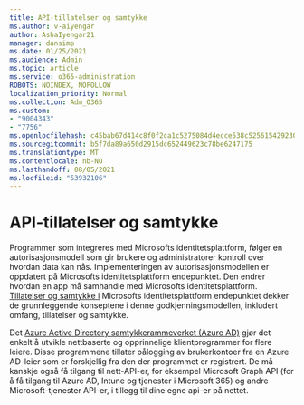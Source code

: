 ```yaml
---
title: API-tillatelser og samtykke
ms.author: v-aiyengar
author: AshaIyengar21
manager: dansimp
ms.date: 01/25/2021
ms.audience: Admin
ms.topic: article
ms.service: o365-administration
ROBOTS: NOINDEX, NOFOLLOW
localization_priority: Normal
ms.collection: Adm_O365
ms.custom:
- "9004343"
- "7756"
ms.openlocfilehash: c45bab67d414c8f0f2ca1c5275084d4ecce538c5256154292302080ba5bd8175
ms.sourcegitcommit: b5f7da89a650d2915dc652449623c78be6247175
ms.translationtype: MT
ms.contentlocale: nb-NO
ms.lasthandoff: 08/05/2021
ms.locfileid: "53932106"
---
```

# <a name="api-permissions-and-consent"></a>API-tillatelser og samtykke

Programmer som integreres med Microsofts identitetsplattform, følger en autorisasjonsmodell som gir brukere og administratorer kontroll over hvordan data kan nås. Implementeringen av autorisasjonsmodellen er oppdatert på Microsofts identitetsplattform endepunktet. Den endrer hvordan en app må samhandle med Microsofts identitetsplattform. [Tillatelser og samtykke i](https://docs.microsoft.com/azure/active-directory/develop/v2-permissions-and-consent) Microsofts identitetsplattform endepunktet dekker de grunnleggende konseptene i denne godkjenningsmodellen, inkludert omfang, tillatelser og samtykke.

Det [Azure Active Directory samtykkerammeverket (Azure AD)](https://docs.microsoft.com/azure/active-directory/develop/consent-framework) gjør det enkelt å utvikle nettbaserte og opprinnelige klientprogrammer for flere leiere. Disse programmene tillater pålogging av brukerkontoer fra en Azure AD-leier som er forskjellig fra den der programmet er registrert. De må kanskje også få tilgang til nett-API-er, for eksempel Microsoft Graph API (for å få tilgang til Azure AD, Intune og tjenester i Microsoft 365) og andre Microsoft-tjenester API-er, i tillegg til dine egne api-er på nettet.

